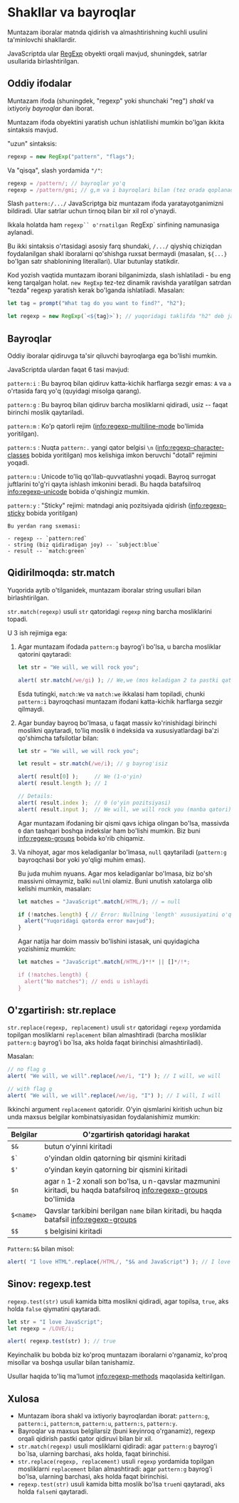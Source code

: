 # Shakllar va bayroqlar

Muntazam iboralar matnda qidirish va almashtirishning kuchli usulini ta'minlovchi shakllardir.

JavaScriptda ular [RegExp](mdn:js/RegExp) obyekti orqali mavjud, shuningdek, satrlar usullarida birlashtirilgan.

## Oddiy ifodalar

Muntazam ifoda (shuningdek, "regexp" yoki shunchaki "reg") *shakl* va ixtiyoriy *bayroqlar* dan iborat.

Muntazam ifoda obyektini yaratish uchun ishlatilishi mumkin bo'lgan ikkita sintaksis mavjud.

"uzun" sintaksis:

```js
regexp = new RegExp("pattern", "flags");
```

Va "qisqa", slash yordamida `"/"`:

```js
regexp = /pattern/; // bayroqlar yo'q
regexp = /pattern/gmi; // g,m va i bayroqlari bilan (tez orada qoplanadi)
```

Slash `pattern:/.../` JavaScriptga biz muntazam ifoda yaratayotganimizni bildiradi. Ular satrlar uchun tirnoq bilan bir xil rol o'ynaydi.

Ikkala holatda ham `regexp`` o'rnatilgan `RegExp` sinfining namunasiga aylanadi.

Bu ikki sintaksis o'rtasidagi asosiy farq shundaki, `/.../` qiyshiq chiziqdan foydalanilgan shakl iboralarni qo'shishga ruxsat bermaydi (masalan, `${...}` bo'lgan satr shablonining literallari). Ular butunlay statikdir.

Kod yozish vaqtida muntazam iborani bilganimizda, slash ishlatiladi - bu eng keng tarqalgan holat. `new RegExp` tez-tez dinamik ravishda yaratilgan satrdan "tezda" regexp yaratish kerak bo'lganda ishlatiladi. Masalan:

```js
let tag = prompt("What tag do you want to find?", "h2");

let regexp = new RegExp(`<${tag}>`); // yuqoridagi taklifda "h2" deb javob berilsa, /<h2>/ bilan bir xil
```

## Bayroqlar

Oddiy iboralar qidiruvga ta'sir qiluvchi bayroqlarga ega bo'lishi mumkin.

JavaScriptda ulardan faqat 6 tasi mavjud:

`pattern:i`
: Bu bayroq bilan qidiruv katta-kichik harflarga sezgir emas: `A` va `a` o'rtasida farq yo'q (quyidagi misolga qarang).

`pattern:g`
: Bu bayroq bilan qidiruv barcha mosliklarni qidiradi, usiz -- faqat birinchi moslik qaytariladi.

`pattern:m`
: Ko'p qatorli rejim (<info:regexp-multiline-mode> bo'limida yoritilgan).

`pattern:s`
: Nuqta `pattern:.` yangi qator belgisi `\n` (<info:regexp-character-classes> bobida yoritilgan) mos kelishiga imkon beruvchi "dotall" rejimini yoqadi.

`pattern:u`
: Unicode to'liq qo'llab-quvvatlashni yoqadi. Bayroq surrogat juftlarini to'g'ri qayta ishlash imkonini beradi. Bu haqda batafsilroq <info:regexp-unicode> bobida o'qishingiz mumkin.

`pattern:y`
: "Sticky" rejimi: matndagi aniq pozitsiyada qidirish (<info:regexp-sticky> bobida yoritilgan)

```smart header="Colors"
Bu yerdan rang sxemasi:

- regexp -- `pattern:red`
- string (biz qidiradigan joy) -- `subject:blue`
- result -- `match:green`
```

## Qidirilmoqda: str.match

Yuqorida aytib o'tilganidek, muntazam iboralar string usullari bilan birlashtirilgan.

`str.match(regexp)` usuli `str` qatoridagi `regexp` ning barcha mosliklarini topadi.

U 3 ish rejimiga ega:

1. Agar muntazam ifodada `pattern:g` bayrog'i bo'lsa, u barcha mosliklar qatorini qaytaradi:
    ```js run
    let str = "We will, we will rock you";

    alert( str.match(/we/gi) ); // We,we (mos keladigan 2 ta pastki qatorlar massivi)
    ```
    Esda tutingki, `match:We` va `match:we` ikkalasi ham topiladi, chunki `pattern:i` bayroqchasi muntazam ifodani katta-kichik harflarga sezgir qilmaydi.

2. Agar bunday bayroq bo'lmasa, u faqat massiv ko'rinishidagi birinchi moslikni qaytaradi, to'liq moslik `0` indeksida va xususiyatlardagi ba'zi qo'shimcha tafsilotlar bilan:
    ```js run
    let str = "We will, we will rock you";

    let result = str.match(/we/i); // g bayrog'isiz

    alert( result[0] );     // We (1-o'yin)
    alert( result.length ); // 1

    // Details:
    alert( result.index );  // 0 (o'yin pozitsiyasi)
    alert( result.input );  // We will, we will rock you (manba qatori)
    ```
    Agar muntazam ifodaning bir qismi qavs ichiga olingan bo'lsa, massivda `0` dan tashqari boshqa indekslar ham bo'lishi mumkin. Biz buni <info:regexp-groups> bobida ko'rib chiqamiz.

3. Va nihoyat, agar mos keladiganlar bo'lmasa, `null` qaytariladi (`pattern:g` bayroqchasi bor yoki yo'qligi muhim emas).

    Bu juda muhim nyuans. Agar mos keladiganlar bo'lmasa, biz bo'sh massivni olmaymiz, balki `null`ni olamiz. Buni unutish xatolarga olib kelishi mumkin, masalan:

    ```js run
    let matches = "JavaScript".match(/HTML/); // = null

    if (!matches.length) { // Error: Nullning 'length' xususiyatini o'qib bo'lmaydi
      alert("Yuqoridagi qatorda error mavjud");
    }
    ```

    Agar natija har doim massiv bo'lishini istasak, uni quyidagicha yozishimiz mumkin:

    ```js run
    let matches = "JavaScript".match(/HTML/)*!* || []*/!*;

    if (!matches.length) {
      alert("No matches"); // endi u ishlaydi
    }
    ```

## O'zgartirish: str.replace

`str.replace(regexp, replacement)` usuli `str` qatoridagi `regexp` yordamida topilgan mosliklarni `replacement` bilan almashtiradi (barcha mosliklar `pattern:g` bayrog'i bo`lsa, aks holda faqat birinchisi almashtiriladi).

Masalan:

```js run
// no flag g
alert( "We will, we will".replace(/we/i, "I") ); // I will, we will

// with flag g
alert( "We will, we will".replace(/we/ig, "I") ); // I will, I will
```

Ikkinchi argument `replacement` qatoridir. O'yin qismlarini kiritish uchun biz unda maxsus belgilar kombinatsiyasidan foydalanishimiz mumkin:

| Belgilar | O'zgartirish qatoridagi harakat |
|--------|--------|
|`$&`|butun oʻyinni kiritadi|
|<code>$&#096;</code>|o'yindan oldin qatorning bir qismini kiritadi|
|`$'`|oʻyindan keyin qatorning bir qismini kiritadi|
|`$n`|agar `n` 1-2 xonali son bo'lsa, u n-qavslar mazmunini kiritadi, bu haqda batafsilroq <info:regexp-groups> bo'limida|
|`$<name>`|Qavslar tarkibini berilgan `name` bilan kiritadi, bu haqda batafsil <info:regexp-groups>| bobida.
|`$$`|`$` belgisini kiritadi|

`Pattern:$&` bilan misol:

```js run
alert( "I love HTML".replace(/HTML/, "$& and JavaScript") ); // I love HTML and JavaScript
```

## Sinov: regexp.test

`regexp.test(str)` usuli kamida bitta moslikni qidiradi, agar topilsa, `true`, aks holda `false` qiymatini qaytaradi.

```js run
let str = "I love JavaScript";
let regexp = /LOVE/i;

alert( regexp.test(str) ); // true
```

Keyinchalik bu bobda biz ko'proq muntazam iboralarni o'rganamiz, ko'proq misollar va boshqa usullar bilan tanishamiz.

Usullar haqida to'liq ma'lumot <info:regexp-methods> maqolasida keltirilgan.

## Xulosa

- Muntazam ibora shakl va ixtiyoriy bayroqlardan iborat: `pattern:g`, `pattern:i`, `pattern:m`, `pattern:u`, `pattern:s`, `pattern:y`.
- Bayroqlar va maxsus belgilarsiz (buni keyinroq o'rganamiz), regexp orqali qidirish pastki qator qidiruvi bilan bir xil.
- `str.match(regexp)` usuli mosliklarni qidiradi: agar `pattern:g` bayrog'i bo`lsa, ularning barchasi, aks holda, faqat birinchisi.
- `str.replace(regexp, replacement)` usuli `regexp` yordamida topilgan mosliklarni `replacement` bilan almashtiradi: agar `pattern:g` bayrog'i bo'lsa, ularning barchasi, aks holda faqat birinchisi.
- `regexp.test(str)` usuli kamida bitta moslik bo'lsa `true`ni qaytaradi, aks holda `false`ni qaytaradi.
